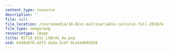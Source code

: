 ```yaml
---
content_type: resource
description: ''
file: null
file_location: /coursemedia/18-02sc-multivariable-calculus-fall-2010/6448a876d2f2da3a2cdf9ca1ed892d20_MIT18_02SC_L5Brds_4a.png
file_type: image/png
resourcetype: Image
title: MIT18_02SC_L5Brds_4a.png
uid: 6448a876-d2f2-da3a-2cdf-9ca1ed892d20
---
```

